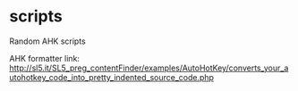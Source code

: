 # scripts

Random AHK scripts

AHK formatter link: http://sl5.it/SL5_preg_contentFinder/examples/AutoHotKey/converts_your_autohotkey_code_into_pretty_indented_source_code.php
